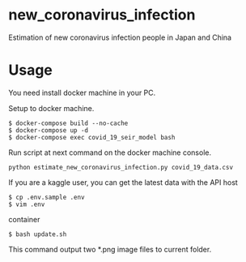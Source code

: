 # new_coronavirus_infection

Estimation of new coronavirus infection people in Japan and China

# Usage

You need install docker machine in your PC.  

Setup to docker machine.

```
$ docker-compose build --no-cache
$ docker-compose up -d
$ docker-compose exec covid_19_seir_model bash
```

Run script at next command on the docker machine console.

```
python estimate_new_coronavirus_infection.py covid_19_data.csv
```

If you are a kaggle user, you can get the latest data with the API
host
```
$ cp .env.sample .env
$ vim .env
```
container
```
$ bash update.sh
```

This command output two *.png image files to current folder.
